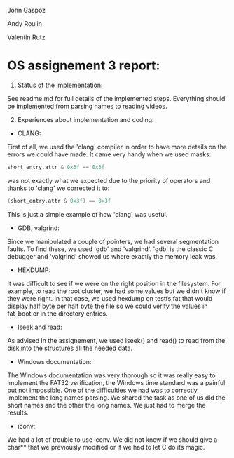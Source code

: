 John Gaspoz

Andy Roulin

Valentin Rutz


OS assignement 3 report:
========================

1. Status of the implementation:

See readme.md for full details of the implemented steps. Everything should be implemented from parsing names to reading videos.


2. Experiences about implementation and coding:


  * CLANG:

   First of all, we used the 'clang' compiler in order to have more details on the errors we could have made. It came very handy when we used masks:
```c
short_entry.attr & 0x3f == 0x3f
```
was not exactly what we expected due to the priority of operators and thanks to 'clang' we corrected it to:
```c
(short_entry.attr & 0x3f) == 0x3f
```
This is just a simple example of how 'clang' was useful.


  * GDB, valgrind:


   Since we manipulated a couple of pointers, we had several segmentation faults. To find these, we used 'gdb' and 'valgrind'.
'gdb' is the classic C debugger and 'valgrind' showed us where exactly the memory leak was.


  * HEXDUMP:
 

   It was difficult to see if we were on the right position in the filesystem. For example, to read the root cluster, we had some values but we didn't know if they were right.
In that case, we used hexdump on testfs.fat that would display half byte per half byte the file so we could verify the values in fat_boot or in the directory entries.


  * lseek and read:

As advised in the assignement, we used lseek() and read() to read from the disk into the structures all the needed data.


  * Windows documentation:

   The Windows documentation was very thorough so it was really easy to implement the FAT32 verification, the Windows time standard was a painful but not impossible.
One of the difficulties we had was to correctly implement the long names parsing. We shared the task as one of us did the short names and the other the long names. We just had to merge the results.


  * iconv:

   We had a lot of trouble to use iconv. We did not know if we should give a char** that we previously modified or if we had to let C do its magic. 
